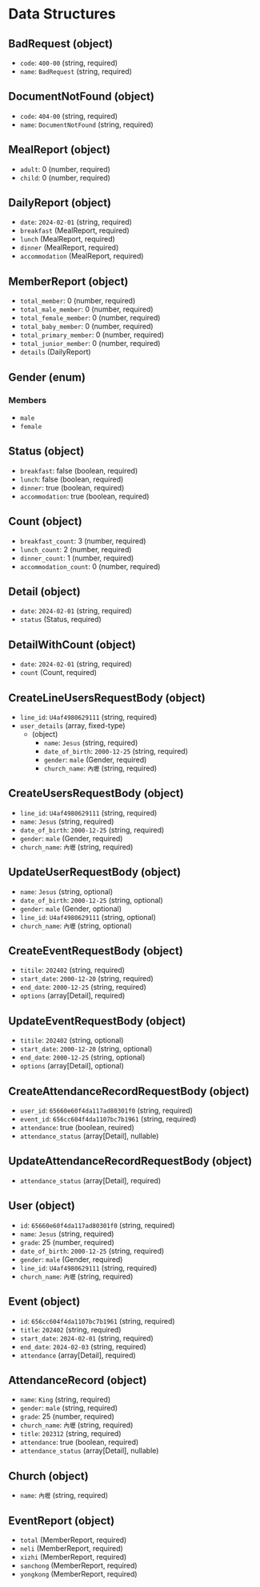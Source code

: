 # Data Structures

## BadRequest (object)

- `code`: `400-00` (string, required)
- `name`: `BadRequest` (string, required)

## DocumentNotFound (object)

- `code`: `404-00` (string, required)
- `name`: `DocumentNotFound` (string, required)

## MealReport (object)

+ `adult`: 0 (number, required)
+ `child`: 0 (number, required)

## DailyReport (object)

- `date`: `2024-02-01` (string, required)
- `breakfast` (MealReport, required)
- `lunch` (MealReport, required)
- `dinner` (MealReport, required)
- `accommodation` (MealReport, required)

## MemberReport (object)

- `total_member`: 0 (number, required)
- `total_male_member`: 0 (number, required)
- `total_female_member`: 0 (number, required)
- `total_baby_member`: 0 (number, required)
- `total_primary_member`: 0 (number, required)
- `total_junior_member`: 0 (number, required)
- `details` (DailyReport)

## Gender (enum)

### Members

- `male`
- `female`

## Status (object)

- `breakfast`: false (boolean, required)
- `lunch`: false (boolean, required)
- `dinner`: true (boolean, required)
- `accommodation`: true (boolean, required)

## Count (object)

- `breakfast_count`: 3 (number, required)
- `lunch_count`: 2 (number, required)
- `dinner_count`: 1 (number, required)
- `accommodation_count`: 0 (number, required)

## Detail (object)

- `date`: `2024-02-01` (string, required)
- `status` (Status, required)

## DetailWithCount (object)

- `date`: `2024-02-01` (string, required)
- `count` (Count, required)

## CreateLineUsersRequestBody (object)

- `line_id`: `U4af4980629111` (string, required)
- `user_details` (array, fixed-type)
    - (object)
        - `name`: `Jesus` (string, required)
        - `date_of_birth`: `2000-12-25` (string, required)
        - `gender`: `male` (Gender, required)
        - `church_name`: `內壢` (string, required)

## CreateUsersRequestBody (object)

- `line_id`: `U4af4980629111` (string, required)
- `name`: `Jesus` (string, required)
- `date_of_birth`: `2000-12-25` (string, required)
- `gender`: `male` (Gender, required)
- `church_name`: `內壢` (string, required)

## UpdateUserRequestBody (object)

- `name`: `Jesus` (string, optional)
- `date_of_birth`: `2000-12-25` (string, optional)
- `gender`: `male` (Gender, optional)
- `line_id`: `U4af4980629111` (string, optional)
- `church_name`: `內壢` (string, optional)

## CreateEventRequestBody (object)

- `titile`: `202402` (string, required)
- `start_date`: `2000-12-20` (string, required)
- `end_date`: `2000-12-25` (string, required)
- `options` (array[Detail], required)

## UpdateEventRequestBody (object)

- `titile`: `202402` (string, optional)
- `start_date`: `2000-12-20` (string, optional)
- `end_date`: `2000-12-25` (string, optional)
- `options` (array[Detail], optional)

## CreateAttendanceRecordRequestBody (object)

- `user_id`: `65660e60f4da117ad80301f0` (string, required)
- `event_id`: `656cc604f4da1107bc7b1961` (string, required)
- `attendance`: true (boolean, reuired)
- `attendance_status` (array[Detail], nullable)

## UpdateAttendanceRecordRequestBody (object)

- `attendance_status` (array[Detail], required)

## User (object)

- `id`: `65660e60f4da117ad80301f0` (string, required)
- `name`: `Jesus` (string, required)
- `grade`: 25 (number, required)
- `date_of_birth`: `2000-12-25` (string, required)
- `gender`: `male` (Gender, required)
- `line_id`: `U4af4980629111` (string, required)
- `church_name`: `內壢` (string, required)

## Event (object)

- `id`: `656cc604f4da1107bc7b1961` (string, required)
- `title`: `202402` (string, required)
- `start_date`: `2024-02-01` (string, required)
- `end_date`: `2024-02-03` (string, required)
- `attendance` (array[Detail], required)

## AttendanceRecord (object)

- `name`: `King` (string, required)
- `gender`: `male` (string, required)
- `grade`: 25 (number, required)
- `church_name`: `內壢` (string, required)
- `title`: `202312` (string, required)
- `attendance`: true (boolean, required)
- `attendance_status` (array[Detail], nullable)

## Church (object)

- `name`: `內壢` (string, required)

## EventReport (object)

- `total` (MemberReport, required)
- `neli` (MemberReport, required)
- `xizhi` (MemberReport, required)
- `sanchong` (MemberReport, required)
- `yongkong` (MemberReport, required)
